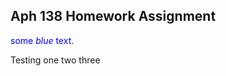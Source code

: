 ## Aph 138 Homework Assignment

<span style="color:blue">some *blue* text</span>.

Testing one two three